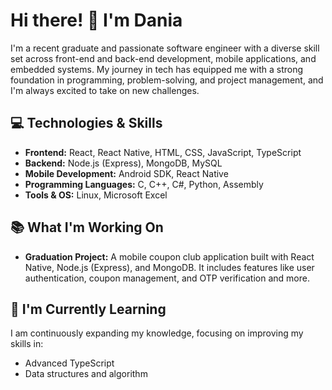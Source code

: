 # Hi there! 👋 I'm Dania

I'm a recent graduate and passionate software engineer with a diverse skill set across front-end and back-end development, mobile applications, and embedded systems. My journey in tech has equipped me with a strong foundation in programming, problem-solving, and project management, and I'm always excited to take on new challenges.

## 💻 Technologies & Skills
- **Frontend:** React, React Native, HTML, CSS, JavaScript, TypeScript
- **Backend:** Node.js (Express), MongoDB, MySQL
- **Mobile Development:** Android SDK, React Native
- **Programming Languages:** C, C++, C#, Python, Assembly
- **Tools & OS:** Linux, Microsoft Excel

## 📚 What I'm Working On
- **Graduation Project:** A mobile coupon club application built with React Native, Node.js (Express), and MongoDB. It includes features like user authentication, coupon management, and OTP verification and more.
  
## 🌱 I'm Currently Learning
I am continuously expanding my knowledge, focusing on improving my skills in:
- Advanced TypeScript
- Data structures and algorithm
